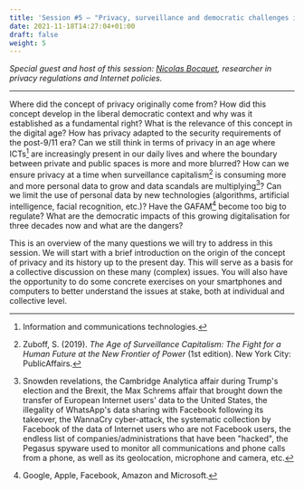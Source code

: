 ```yaml
---
title: 'Session #5 — "Privacy, surveillance and democratic challenges in the digital age"'
date: 2021-11-18T14:27:04+01:00
draft: false
weight: 5
---
```


_Special guest and host of this session: [Nicolas Bocquet](https://uclouvain.be/nicolas.bocquet), researcher in privacy regulations and Internet policies._

---

Where did the concept of privacy originally come from? How did this concept develop in the liberal democratic context and why was it established as a fundamental right? What is the relevance of this concept in the digital age? How has privacy adapted to the security requirements of the post-9/11 era? Can we still think in terms of privacy in an age where ICTs[^1] are increasingly present in our daily lives and where the boundary between private and public spaces is more and more blurred? How can we ensure privacy at a time when surveillance capitalism[^2] is consuming more and more personal data to grow and data scandals are multiplying[^3]? Can we limit the use of personal data by new technologies (algorithms, artificial intelligence, facial recognition, etc.)? Have the GAFAM[^4] become too big to regulate? What are the democratic impacts of this growing digitalisation for three decades now and what are the dangers?

This is an overview of the many questions we will try to address in this session. We will start with a brief introduction on the origin of the concept of privacy and its history up to the present day. This will serve as a basis for a collective discussion on these many (complex) issues. You will also have the opportunity to do some concrete exercises on your smartphones and computers to better understand the issues at stake, both at individual and collective level.

[^1]: Information and communications technologies.
[^2]: Zuboff, S. (2019). _The Age of Surveillance Capitalism: The Fight for a Human Future at the New Frontier of Power_ (1st edition). New York City: PublicAffairs.
[^3]: Snowden revelations, the Cambridge Analytica affair during Trump's election and the Brexit, the Max Schrems affair that brought down the transfer of European Internet users' data to the United States, the illegality of WhatsApp's data sharing with Facebook following its takeover, the WannaCry cyber-attack, the systematic collection by Facebook of the data of Internet users who are not Facebook users, the endless list of companies/administrations that have been "hacked", the Pegasus spyware used to monitor all communications and phone calls from a phone, as well as its geolocation, microphone and camera, etc.
[^4]: Google, Apple, Facebook, Amazon and Microsoft.